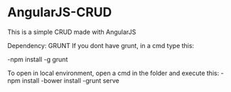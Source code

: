 # AngularJS-CRUD
This is a simple CRUD made with AngularJS

Dependency: GRUNT
If you dont have grunt, in a cmd type this:

-npm install -g grunt

To open in local environment, open a cmd in the folder and execute this:
-npm install
-bower install
-grunt serve
